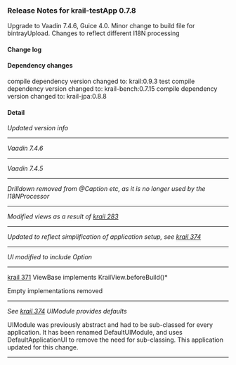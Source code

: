 ### Release Notes for krail-testApp 0.7.8

Upgrade to Vaadin 7.4.6, Guice 4.0.  Minor change to build file for bintrayUpload.  Changes to reflect different I18N processing

#### Change log



#### Dependency changes

   compile dependency version changed to: krail:0.9.3
   test compile dependency version changed to: krail-bench:0.7.15
   compile dependency version changed to: krail-jpa:0.8.8

#### Detail

*Updated version info*


---
*Vaadin 7.4.6*


---
*Vaadin 7.4.5*


---
*Drilldown removed from @Caption etc, as it is no longer used by the I18NProcessor*


---
*Modified views as a result of [krail 283](https://github.com/davidsowerby/krail/issues/283)*


---
*Updated to reflect simplification of application setup, see [krail 374](https://github.com/davidsowerby/krail/issues/374)*


---
*UI modified to include Option*


---
[krail 371](https://github.com/*davidsowerby/krail/issues/371) ViewBase implements KrailView.beforeBuild()*

Empty implementations removed


---
*See [krail 374](https://github.com/davidsowerby/krail/issues/374) UIModule provides defaults*

UIModule was previously abstract and had to be sub-classed for every application.  It has been renamed DefaultUIModule, and uses DefaultApplicationUI to remove the need for sub-classing.  This application updated for this change.


---
